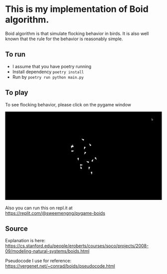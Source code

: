 # This is my implementation of Boid algorithm. 

Boid algorithm is that simulate flocking behavior in birds. It is also well known that the rule for the behavior is reasonably simple. 

## To run

* I assume that you have poetry running
* Install dependency `poetry install`
* Run by `poetry run python main.py`

## To play

To see flocking behavior, please click on the pygame window

![boids running](./running.gif)

Also you can run this on repl.it at https://replit.com/@sweemengng/pygame-boids

## Source 

Explanation is here: https://cs.stanford.edu/people/eroberts/courses/soco/projects/2008-09/modeling-natural-systems/boids.html

Pseudocode I use for reference: https://vergenet.net/~conrad/boids/pseudocode.html

